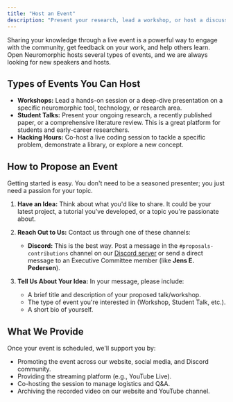 ```yaml
---
title: "Host an Event"
description: "Present your research, lead a workshop, or host a discussion. Learn how to share your expertise with the Open Neuromorphic community through our events."
---
```


Sharing your knowledge through a live event is a powerful way to engage with the community, get feedback on your work, and help others learn. Open Neuromorphic hosts several types of events, and we are always looking for new speakers and hosts.

## Types of Events You Can Host

-   **Workshops:** Lead a hands-on session or a deep-dive presentation on a specific neuromorphic tool, technology, or research area.
-   **Student Talks:** Present your ongoing research, a recently published paper, or a comprehensive literature review. This is a great platform for students and early-career researchers.
-   **Hacking Hours:** Co-host a live coding session to tackle a specific problem, demonstrate a library, or explore a new concept.

## How to Propose an Event

Getting started is easy. You don't need to be a seasoned presenter; you just need a passion for your topic.

1.  **Have an Idea:** Think about what you'd like to share. It could be your latest project, a tutorial you've developed, or a topic you're passionate about.

2.  **Reach Out to Us:** Contact us through one of these channels:
    -   **Discord:** This is the best way. Post a message in the `#proposals-contributions` channel on our [Discord server](https://discord.gg/hUygPUdD8E) or send a direct message to an Executive Committee member (like **Jens E. Pedersen**).

3.  **Tell Us About Your Idea:** In your message, please include:
    -   A brief title and description of your proposed talk/workshop.
    -   The type of event you're interested in (Workshop, Student Talk, etc.).
    -   A short bio of yourself.

## What We Provide

Once your event is scheduled, we'll support you by:
-   Promoting the event across our website, social media, and Discord community.
-   Providing the streaming platform (e.g., YouTube Live).
-   Co-hosting the session to manage logistics and Q&A.
-   Archiving the recorded video on our website and YouTube channel.
